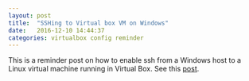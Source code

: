 ```yaml
---
layout: post
title:  "SSHing to Virtual box VM on Windows"
date:   2016-12-10 14:44:37
categories: virtualbox config reminder
---
```

This is a reminder post on how to enable ssh from a Windows host to a Linux virtual machine running in Virtual Box. See this [post](http://unix.stackexchange.com/a/146028).
